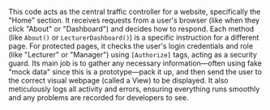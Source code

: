 This code acts as the central traffic controller for a website, specifically the "Home" section. It receives requests from a user's browser (like when they click "About" or "Dashboard") and decides how to respond. Each method (like `About()` or `LecturerDashboard()`) is a specific instruction for a different page. For protected pages, it checks the user's login credentials and role (like "Lecturer" or "Manager") using `[Authorize]` tags, acting as a security guard. Its main job is to gather any necessary information—often using fake "mock data" since this is a prototype—pack it up, and then send the user to the correct visual webpage (called a View) to be displayed. It also meticulously logs all activity and errors, ensuring everything runs smoothly and any problems are recorded for developers to see.
